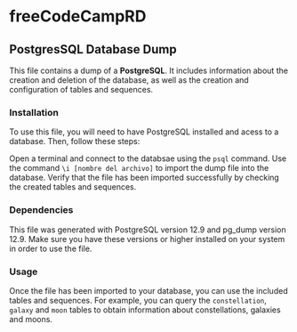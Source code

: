 # freeCodeCampRD 

## PostgresSQL Database Dump
This file contains a dump of a **PostgreSQL**. It includes information about the creation and deletion of the database, as well as the creation and configuration of tables and sequences.

### Installation
To use this file, you will need to have PostgreSQL installed and acess to a database. Then, follow these steps:

Open a terminal and connect to the databsae using the `psql` command.
Use the command `\i [nombre del archivo]` to import the dump file into the database. Verify that the file has been imported successfully by checking the created tables and sequences.

### Dependencies
This file was generated with PostgreSQL version 12.9 and pg_dump version 12.9. Make sure you have these versions or higher installed on your system in order to use the file.

### Usage
Once the file has been imported to your database, you can use the included tables and sequences. For example, you can query the `constellation`, `galaxy` and `moon` tables to obtain information about constellations, galaxies and moons.


